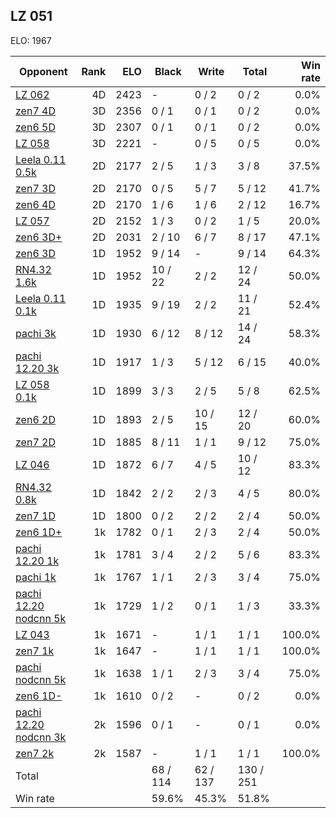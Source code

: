## LZ 051 ##

ELO: 1967

Opponent | Rank | ELO | Black | Write | Total | Win rate
---------|-----:|----:|-------|-------|-------|-------:
[LZ 062](LZ%20062.md) | 4D | 2423 | - | 0 / 2 | 0 / 2 | 0.0%
[zen7 4D](zen7%204D.md) | 3D | 2356 | 0 / 1 | 0 / 1 | 0 / 2 | 0.0%
[zen6 5D](zen6%205D.md) | 3D | 2307 | 0 / 1 | 0 / 1 | 0 / 2 | 0.0%
[LZ 058](LZ%20058.md) | 3D | 2221 | - | 0 / 5 | 0 / 5 | 0.0%
[Leela 0.11 0.5k](Leela%200.11%200.5k.md) | 2D | 2177 | 2 / 5 | 1 / 3 | 3 / 8 | 37.5%
[zen7 3D](zen7%203D.md) | 2D | 2170 | 0 / 5 | 5 / 7 | 5 / 12 | 41.7%
[zen6 4D](zen6%204D.md) | 2D | 2170 | 1 / 6 | 1 / 6 | 2 / 12 | 16.7%
[LZ 057](LZ%20057.md) | 2D | 2152 | 1 / 3 | 0 / 2 | 1 / 5 | 20.0%
[zen6 3D+](zen6%203D+.md) | 2D | 2031 | 2 / 10 | 6 / 7 | 8 / 17 | 47.1%
[zen6 3D](zen6%203D.md) | 1D | 1952 | 9 / 14 | - | 9 / 14 | 64.3%
[RN4.32 1.6k](RN4.32%201.6k.md) | 1D | 1952 | 10 / 22 | 2 / 2 | 12 / 24 | 50.0%
[Leela 0.11 0.1k](Leela%200.11%200.1k.md) | 1D | 1935 | 9 / 19 | 2 / 2 | 11 / 21 | 52.4%
[pachi 3k](pachi%203k.md) | 1D | 1930 | 6 / 12 | 8 / 12 | 14 / 24 | 58.3%
[pachi 12.20 3k](pachi%2012.20%203k.md) | 1D | 1917 | 1 / 3 | 5 / 12 | 6 / 15 | 40.0%
[LZ 058 0.1k](LZ%20058%200.1k.md) | 1D | 1899 | 3 / 3 | 2 / 5 | 5 / 8 | 62.5%
[zen6 2D](zen6%202D.md) | 1D | 1893 | 2 / 5 | 10 / 15 | 12 / 20 | 60.0%
[zen7 2D](zen7%202D.md) | 1D | 1885 | 8 / 11 | 1 / 1 | 9 / 12 | 75.0%
[LZ 046](LZ%20046.md) | 1D | 1872 | 6 / 7 | 4 / 5 | 10 / 12 | 83.3%
[RN4.32 0.8k](RN4.32%200.8k.md) | 1D | 1842 | 2 / 2 | 2 / 3 | 4 / 5 | 80.0%
[zen7 1D](zen7%201D.md) | 1D | 1800 | 0 / 2 | 2 / 2 | 2 / 4 | 50.0%
[zen6 1D+](zen6%201D+.md) | 1k | 1782 | 0 / 1 | 2 / 3 | 2 / 4 | 50.0%
[pachi 12.20 1k](pachi%2012.20%201k.md) | 1k | 1781 | 3 / 4 | 2 / 2 | 5 / 6 | 83.3%
[pachi 1k](pachi%201k.md) | 1k | 1767 | 1 / 1 | 2 / 3 | 3 / 4 | 75.0%
[pachi 12.20 nodcnn 5k](pachi%2012.20%20nodcnn%205k.md) | 1k | 1729 | 1 / 2 | 0 / 1 | 1 / 3 | 33.3%
[LZ 043](LZ%20043.md) | 1k | 1671 | - | 1 / 1 | 1 / 1 | 100.0%
[zen7 1k](zen7%201k.md) | 1k | 1647 | - | 1 / 1 | 1 / 1 | 100.0%
[pachi nodcnn 5k](pachi%20nodcnn%205k.md) | 1k | 1638 | 1 / 1 | 2 / 3 | 3 / 4 | 75.0%
[zen6 1D-](zen6%201D-.md) | 1k | 1610 | 0 / 2 | - | 0 / 2 | 0.0%
[pachi 12.20 nodcnn 3k](pachi%2012.20%20nodcnn%203k.md) | 2k | 1596 | 0 / 1 | - | 0 / 1 | 0.0%
[zen7 2k](zen7%202k.md) | 2k | 1587 | - | 1 / 1 | 1 / 1 | 100.0%
Total | | | 68 / 114 | 62 / 137 | 130 / 251 | 
Win rate| | | 59.6% | 45.3% | 51.8% | 
